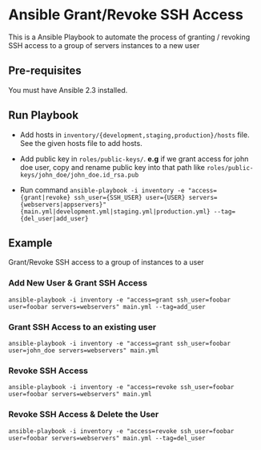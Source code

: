 # Ansible Grant/Revoke SSH Access
This is a Ansible Playbook to automate the process of granting / revoking SSH access to a group of servers instances to a new user

## Pre-requisites
You must have Ansible 2.3 installed.

## Run Playbook
* Add hosts in `inventory/{development,staging,production}/hosts` file. See the given hosts file to add hosts.  

* Add public key in `roles/public-keys/`. __e.g__ if we grant access for john doe user, copy and rename public key into that path like `roles/public-keys/john_doe/john_doe.id_rsa.pub`  

* Run command `ansible-playbook -i inventory -e "access={grant|revoke} ssh_user={SSH_USER} user={USER} servers={webservers|appservers}" {main.yml|development.yml|staging.yml|production.yml} --tag={del_user|add_user}`


## Example
Grant/Revoke SSH access to a group of instances to a user
### Add New User & Grant SSH Access
`ansible-playbook -i inventory -e "access=grant ssh_user=foobar user=foobar servers=webservers" main.yml --tag=add_user`
### Grant SSH Access to an existing user
`ansible-playbook -i inventory -e "access=grant ssh_user=foobar user=john_doe servers=webservers" main.yml`
### Revoke SSH Access
`ansible-playbook -i inventory -e "access=revoke ssh_user=foobar user=foobar servers=webservers" main.yml`
### Revoke SSH Access & Delete the User
`ansible-playbook -i inventory -e "access=revoke ssh_user=foobar user=foobar servers=webservers" main.yml --tag=del_user`


